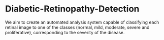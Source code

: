 # Diabetic-Retinopathy-Detection
We aim to create an automated analysis system capable of classifying each retinal image to one of the classes (normal, mild, moderate, severe and proliferative), corresponding to the severity of the disease.
